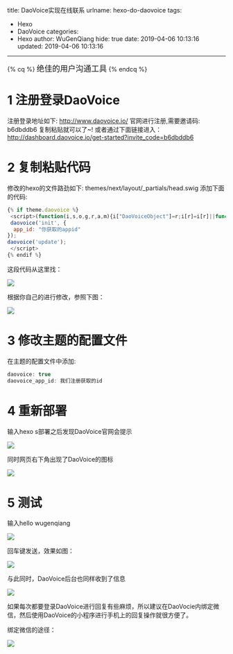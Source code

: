 title: DaoVoice实现在线联系
urlname: hexo-do-daovoice
tags:
  - Hexo
  - DaoVoice
categories:
  - Hexo
author: WuGenQiang
hide: true
date: 2019-04-06 10:13:16
updated: 2019-04-06 10:13:16
---
{% cq %}
<font size="4" face="verdana">绝佳的用户沟通工具</font>
{% endcq %}

<!--more-->
# 1 注册登录DaoVoice
注册登录地址如下:
http://www.daovoice.io/
官网进行注册,需要邀请码:  b6dbddb6 复制粘贴就可以了~!
或者通过下面链接进入：
http://dashboard.daovoice.io/get-started?invite_code=b6dbddb6

# 2 复制粘贴代码
修改的hexo的文件路劲如下: themes/next/layout/_partials/head.swig 添加下面的代码:

```js
{% if theme.daovoice %}
 <script>(function(i,s,o,g,r,a,m){i["DaoVoiceObject"]=r;i[r]=i[r]||function(){(i[r].q=i[r].q||[]).push(arguments)},i[r].l=1*new Date();a=s.createElement(o),m=s.getElementsByTagName(o)[0];a.async=1;a.src=g;a.charset="utf-8";m.parentNode.insertBefore(a,m)})(window,document,"script",('https:' == document.location.protocol ? 'https:' : 'http:') + "//widget.daovoice.io/widget/b6dbddb6.js","daovoice")
 daovoice('init', {
  app_id: "你获取的appid"
});
daovoice('update');
 </script>
{% endif %}
```
这段代码从这里找：

![](https://raw.githubusercontent.com/wugenqiang/picGo/master/pictures/20190406110355.png)

根据你自己的进行修改，参照下图：

![](https://raw.githubusercontent.com/wugenqiang/picGo/master/pictures/20190406103518.png)

# 3 修改主题的配置文件
在主题的配置文件中添加:

```js
daovoice: true
daovoice_app_id: 我们注册获取的id
```
# 4 重新部署
输入hexo s部署之后发现DaoVoice官网会提示

![](https://raw.githubusercontent.com/wugenqiang/picGo/master/pictures/20190406104400.png)

同时网页右下角出现了DaoVoice的图标

![](https://raw.githubusercontent.com/wugenqiang/picGo/master/pictures/20190406104538.png)

# 5 测试
输入hello wugenqiang

![](https://raw.githubusercontent.com/wugenqiang/picGo/master/pictures/20190406104806.png)

回车键发送，效果如图：

![](https://raw.githubusercontent.com/wugenqiang/picGo/master/pictures/20190406104855.png)

与此同时，DaoVoice后台也同样收到了信息

![](https://raw.githubusercontent.com/wugenqiang/picGo/master/pictures/20190406105018.png)

如果每次都要登录DaoVoice进行回复有些麻烦，所以建议在DaoVocie内绑定微信，然后使用DaoVoice的小程序进行手机上的回复操作就很方便了。

绑定微信的途径：

![](https://raw.githubusercontent.com/wugenqiang/picGo/master/pictures/20190406110140.png)

